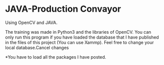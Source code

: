 # JAVA-Production Convayor
 Using OpenCV and JAVA.
 
 The training was made in Python3 and the libraries of OpenCV.
 You can only run this program if you have loaded the database that I have published in the files of this project (You can use Xammp). Feel free to change your local database.Cancel changes
 
*You have to load all the packages I have posted.
